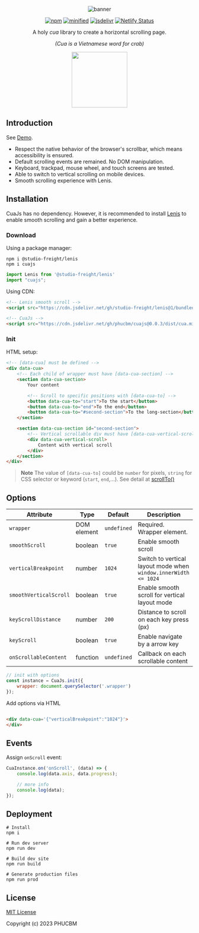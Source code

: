 <div align="center">

![banner](https://github.com/phucbm/cuajs/assets/14942380/c68bba3d-cbcc-4a2b-853d-1f898426d29d)

[![npm](https://badgen.net/npm/v/cuajs)](https://www.npmjs.com/package/cuajs?activeTab=versions)
[![minified](https://badgen.net/badge/minified/7KB/cyan)](https://www.jsdelivr.com/package/gh/phucbm/cuajs)
[![jsdelivr](https://data.jsdelivr.com/v1/package/gh/phucbm/cuajs/badge?style=rounded)](https://www.jsdelivr.com/package/gh/phucbm/cuajs)
[![Netlify Status](https://api.netlify.com/api/v1/badges/315eb0d1-7cd6-420c-abca-08ac09fde584/deploy-status)](https://app.netlify.com/sites/cuajs/deploys)

A holy *cua* library to create a horizontal scrolling page.

_(Cua is a Vietnamese word for crab)_
<p><img src="https://github.com/phucbm/cuajs/assets/14942380/321169e6-c33f-4e0c-9c71-67992b347ed4" width="150"></p>

</div>

## Introduction

See [Demo](https://cuajs.netlify.app).

- Respect the native behavior of the browser's scrollbar, which means accessibility is ensured.
- Default scrolling events are remained. No DOM manipulation.
- Keyboard, trackpad, mouse wheel, and touch screens are tested.
- Able to switch to vertical scrolling on mobile devices.
- Smooth scrolling experience with Lenis.

## Installation

CuaJs has no dependency. However, it is recommended to install [Lenis](https://github.com/studio-freight/lenis)
to enable smooth scrolling and gain a better experience.

### Download

Using a package manager:

```shell
npm i @studio-freight/lenis
npm i cuajs
```

```js
import Lenis from '@studio-freight/lenis'
import "cuajs";
```

Using CDN:

```html
<!-- Lenis smooth scroll -->
<script src="https://cdn.jsdelivr.net/gh/studio-freight/lenis@1/bundled/lenis.min.js"></script>

<!-- CuaJs -->
<script src="https://cdn.jsdelivr.net/gh/phucbm/cuajs@0.0.3/dist/cua.min.js"></script>
```

### Init

HTML setup:

```html
<!-- [data-cua] must be defined -->
<div data-cua>
    <!-- Each child of wrapper must have [data-cua-section] -->
    <section data-cua-section>
        Your content

        <!-- Scroll to specific positions with [data-cua-to] -->
        <button data-cua-to="start">To the start</button>
        <button data-cua-to="end">To the end</button>
        <button data-cua-to="#second-section">To the long-section</button>
    </section>

    <section data-cua-section id="second-section">
        <!-- Vertical scrollable div must have [data-cua-vertical-scroll] -->
        <div data-cua-vertical-scroll>
            Content with vertical scroll
        </div>
    </section>
</div>
```

> **Note**
> The value of `[data-cua-to]` could be `number` for pixels, `string` for CSS selector or keyword (`start`, `end`,...).
> See detail at [scrollTo()](https://github.com/studio-freight/lenis#instance-methods)

## Options

| Attribute              | Type        | Default     | Description                                                     |
|------------------------|-------------|-------------|-----------------------------------------------------------------|
| `wrapper`              | DOM element | `undefined` | Required. Wrapper element.                                      |
| `smoothScroll`         | boolean     | `true`      | Enable smooth scroll                                            |
| `verticalBreakpoint`   | number      | `1024`      | Switch to vertical layout mode when `window.innerWidth <= 1024` |
| `smoothVerticalScroll` | boolean     | `true`      | Enable smooth scroll for vertical layout mode                   |
| `keyScrollDistance`    | number      | `200`       | Distance to scroll on each key press (px)                       |
| `keyScroll`            | boolean     | `true`      | Enable navigate by a arrow key                                  |
| `onScrollableContent`  | function    | `undefined` | Callback on each scrollable content                             |

```js
// init with options
const instance = CuaJs.init({
    wrapper: document.querySelector('.wrapper')
});
```

Add options via HTML

```html

<div data-cua='{"verticalBreakpoint":"1024"}'>
</div>
```

## Events

Assign `onScroll` event:

```js
CuaInstance.on('onScroll', (data) => {
    console.log(data.axis, data.progress);

    // more info
    console.log(data);
});
```

## Deployment

```shell
# Install
npm i

# Run dev server
npm run dev

# Build dev site
npm run build

# Generate production files
npm run prod
```

## License

[MIT License](https://github.com/phucbm/cuajs/blob/main/LICENSE)

Copyright (c) 2023 PHUCBM
